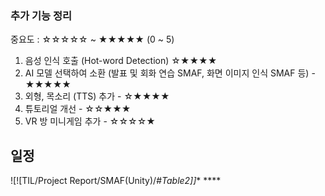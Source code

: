 ### 추가 기능 정리
중요도 : ☆☆☆☆☆ ~ ★★★★★ (0 ~ 5)
1) 음성 인식 호출 (Hot-word Detection) ☆★★★★
2) AI 모델 선택하여 소환 (발표 및 회화 연습 SMAF, 화면 이미지 인식 SMAF 등) - ★★★★★
3) 외형, 목소리 (TTS) 추가 - ☆★★★★
4) 튜토리얼 개선 - ☆☆★★★
5) VR 방 미니게임 추가 - ☆☆☆☆★

## 일정
![![TIL/Project Report/SMAF(Unity)/#*Table2]]** ****